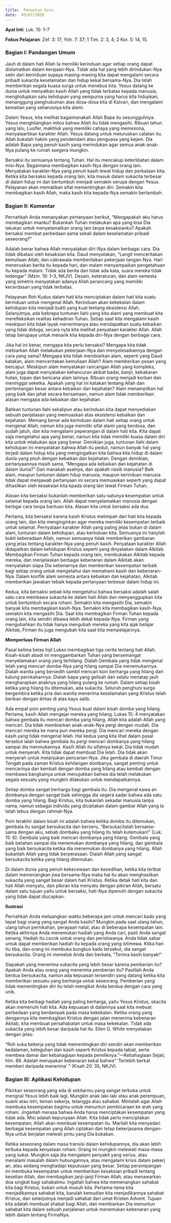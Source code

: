 ```yaml
---
title:  Penuntun Guru
date:  03/07/2020
---
```


**Ayat Inti**: Luk. 15: 1–7

**Fokus Pelajaran**: Zef. 3: 17; Yoh. 7: 37; 1 Tim. 2: 3, 4; 2 Kor. 5: 14, 15.

### Bagian I: Pandangan Umum

Jauh di dalam hati Allah Ia memiliki kerinduan agar setiap orang dapat dislamatkan dalam kerajaan-Nya. Tidak ada hal yang lebih dirindukan-Nya selin dari kerinduan supaya masing-masing kita dapat mengalami secara pribadi sukacita keselamatan dan hidup kekal bersama-Nya. Dia telah memberikan segala kuasa surga untuk menebus kita. Yesus datang ke dunia untuk menyatkan kasih Allah yang tidak terbatas kepada manusia, menghidupkan satu kehdupan yang sempurna yang harus kita hidupkan, menanggung penghukuman atas dosa-dosa kita di Kalvari, dan mengalami kematian yang seharusnya kita alami.

Dalam Yesus, kita melihat bagaimanakah Allah Bapa itu sesungguhnya. Yesus menghilangkan mitos bahwa Allah itu tidak mengasihi. Ribuan tahun yang lalu, Lusifer, makhluk yang memiliki cahaya yang memesona, menyalaartikan karakter Allah. Yesus datang untuk meluruskan catatan itu. Allah bukalah hakim yang pendendam atau penguasa yang kejam. Dia adalah Bapa yang penuh kasih yang merindukan agar semua anak-anak-Nya pulang ke rumah ssegera mungkin.

Bersaksi itu semuanya tentang Tuhan. Hal itu mencakup keterlibatan dalam misi-Nya. Bagaimana membagikan kasih-Nya dengan orang lain. Menyatakan karakter-Nya yang penuh kasih lewat hidup dan perkataan kita. Ketika kita bersaksi kepada orang lain, kita masuk dalam sukacita terbesar di dalam hdup ini dan bertumbuh menjadi semakin serupa dengan Yesus. Pelayanan akan mematikan sifat mementingkan diri. Semakin kita membagikan kasih Allah, maka kasih kita kepada-Nya semakin bertambah.

### Bagian II: Komentar

Pernahkah Anda menanyakan pertanyaan berikut, “Mengapakah aku harus membagikan imanku? Bukankah Tuhan melakukan apa yang bisa Dia lakukan untuk menyelamatkan orang lain tanpa kesaksianku? Apakah bersaksi membat perbedaan sama sekali dalam keselamatan pribadi seseorang?”

Adalah benar bahwa Allah menyatakan diri-Nya dalam berbagai cara. Dia tidak dibatasi oleh kesaksian kita. Daud menyatakan, “Langit menceritakan kemuliaan Allah; dan cakrawala memberitakan pekerjaan tangan-Nya. Hari meneruskan berita itu kepada hari, dan malam menyampaikan pengetahuan itu kepada malam. Tidak ada berita dan tidak ada kata, suara mereka tidak tedengar” (Mzm. 19: 1–3, NKJV). Desain, keteraturan, dan alam semesta yang simetris menyatakan adanya Allah perancang yang memiliki kecerdasan yang tidak terbatas.

Pelayanan Roh Kudus dalam hati kita menciptakan dalam hati kita suatu kerinduan untuk mengenal Allah. Kerinduan akan kekekalan dalam kehidupan kita menjadi bukti yang kuat tentang eksistensi Allah. Selanjutnya, ada bebrapa tuntunan Ilahi yang kita alami yang membuat kita merefleksikan realitas kehadiran Tuhan. Setiap saat kita mengalami kasih meskipun kita tidak layak menerimanya atau mendapatkan suatu kebaikan yang tidak diduga, secara nyta kita melihat penyataan karakter Allah. Allah tetap berupaya untuk menarik kita kepada diri-Nya dengan berbagai cara.

Jika hal ini benar, mengapa kita perlu bersaksi? Mengapa kita tidak mebiarkan Allah melakukan pekerjaan-Nya dan menyelesaikannya dengan cara yang sama? Mengapa kita tidak membiarkan alam, seperti yang Daud katakan, alam menceritakan kemuliaan Allah? Alam memberikan pesan yang bercapur. Meskipun alam menyatakan rancangan Allah yang kompleks, alam juga dapat menyatakan kehancuran akibat badai, banjir, kebakaran hutan, topan dan bencana alam lainnya. Ribuan orang menjadi korban dan meninggal seketka. Apakah yang hal ini katakan tentang Allah dan pertentangan besar antara kebaikan dan kejahatan? Alam menampilkan hal yang baik dan jahat secara bersamaan, namun alam tidak memberikan alasan mengapa ada kebaikan dan kejahatan.

Bahkan tuntunan Ilahi sekalipun atau kerinduan kita dapat menyediakan sebuah penjelasan yang memuaskan atas eksistensi kebaikan dan kejahatan. Memang benar ada kerinduan dalam hati setiap orang untuk mengenal Allah; namun kita juga memiliki sifat alami yang berdosa, dan sudah jatuh, dan   kita mengalami peperangan di dalam hati kita. Kita dapat saja mengetahui  apa yang benar, namun kita tidak memiliki kuasa dalam diri kita untuk mlakukan apa yang benar. Demikian juga, tuntunan Ilahi dalam kehidupan ini menyatakan bahwa Allah itu peduli, namun banyak hal yang terjadi dalam hidup kita yang mengingatkan kita bahwa kita hidup di dalam dunia yang pnuh dengan kebaikan dan kejahatan. Dengan demikian, pertanyaannya masih sama, “Mengapa ada kebaikan dan kejahatan di dalam dunia?” Dari manakah asalnya, dan apakah nasib manusia? Baik alam, maupun tuntunan dalam hdup manusia, maupun kerinduan manusia tidak dapat menjawab pertanyaan ini secara memuaskan seperti yang dapat dihasilkan oleh kesaksian kita kpada orang lain lewat Firman Tuhan.

Alasan kita bersaksi bukanlah memberikan satu-satunya kesempatan untuk selamat kepada orang lain. Allah dapat menyelamatkan manusia dengan berbgai cara tanpa bantuan kita. Alasan kita untuk bersaksi ada dua.

Pertama, kita bersaksi karena kasih Kristus melimpah dari hati kita kepada orang lain, dan kita menginginkan agar mereka memiliki kesempatan terbaik untuk selamat. Pernyataan karakter Allah yang paling jelas bukan di dalam alam, tuntunan dalam kehidupan, atau kerinduan kita. Semuanya ini hanylah bukti keberadaan Allah, namun semuanya tidak memberikan gambaran yang jelas tentang karakter-Nya yang penuh kasih. Penyataan karakter Allah didapatkan dalam kehidupan Kristus seperti yang dinyatakan dalam Alkitab. Membagikan Firman Tuhan kepada orang lain, membukakan Alkitab kepada mereka, dan menjelaskan berbagai kebenaran dalam Alkitab akan menyatakan siapa Dia sebenarnya dan memberikan kesempatan terbaik bagi setiap orang untuk mengetahui dan memahami kasih dan kebenaran-Nya. Dalam konflik alam semesta antara kebaikan dan kejahatan, Alkitab memberikan jawaban tebaik kepada pertanyaan terbesar dalam hidup ini.

Kedua, kita bersaksi sebab kita mengetahui bahwa bersaksi adalah salah satu cara membawa sukacita ke dalam hati Allah dan menyanggupkan kita untuk bertumbuh secara rohani. Semakin kita mengasihi Dia, semakin banyak kita membagikan kasih-Nya. Semakin kita membagikan kasih-Nya, semakin kita mengasihi Dia. Saat kita membagikan Firman Tuhan kepada orang lain, kita sendiri dibawa lebih dekat kepada-Nya. Firman yang mengubahkan itu tidak hanya mengubah mereka yang kita ajak belajar Alkitab, Firman itu juga mengubah kita saat kita mempelajarinya.

**Memperluas Firman Allah**

Pasal kelima belas Injil Lukas membagikan tiga cerita tentang hati Allah. Kisah-kisah abadi ini menggambarkan Tuhan yang bersemangat menyelamakan orang yang terhilang. Dialah Gembala yang tidak mengenal lelah yang mencari domba-Nya yang hilang sampai Dia menemukannya. Dialah wanita yang bersedih sambil mencari koin berharga yang hilang dari kalung pernkahannya. Dialah bapa yang gelisah dan selalu menatap jauh mengharapkan anaknya yang hilang pulang ke rumah. Dalam setiap kisah ketika yang hilang itu ditemukan, ada sukacita. Seluruh penghuni surga bergembira ketika pria dan wanita menerima keselamatan yang Kristus telah berikan dengan ikhlas di atas kayu salib.

Ada empat poin penting yang Yesus buat dalam kisah domba yang hilang. Pertama, kasih Allah mengejar mereka yang hilang. Lukas 15: 4 menyatakan bahwa gembala itu mencari domba yang hilang. Allah kita adalah Allah yang mencari. Dia tidak membiarkan anak-anak-Nya pergi dengan mudah. Dia mencari mereka ke mana pun mereka pergi. Dia mencari mereka dengan kasih yang tidak mengenal lelah. Hal kedua yang kita lihat dalam pasal tersebut ialah bahwa gembala itu pergi mencari dombanya yang hilang sampai dia menmukannya. Kasih Allah itu sifatnya kekal. Dia tidak mudah untuk menyerah. Kita tidak dapat membuat Dia lelah. Dia tidak akan menyerah untuk melanjukan pencarian-Nya. Jika gembala di daerah Timur Tengah pada zaman Kristus kehilangan dombanya, sangat penting untuk mencarinya dan kembali dengan domba yang hilang atau kembali dengan membawa bangkainya untuk menujukkan bahwa dia telah melakukan segala sesuatu yang mungkin dilakukan untuk mendapatkannya.

Setiap domba sangat berharga bagi gembala itu. Dia mengenal kawa    an dombanya dengan sangat baik sehingga dia segera sadar bahwa ada satu domba yang hilang. Bagi Kristus, kita bukanlah sekadar manusia tanpa  nama, namun sebagai individu yang diciptakan dalam gambar Allah yang Ia telah tebus dengan rahmat-Nya.

Poin terakhir dalam kisah ini adalah bahwa ketika domba itu ditemukan, gembala itu sangat bersukacita dan berseru, “Bersukacitalah bersama-sama dengan aku, sebab dombaku yang hilang itu telah kutemukan!” (Luk. 15: 6). Gembala yang baik mencari dombanya yang hilang. Gembala yang baik betahan sampai dia menemukan dombanya yang hilang, dan gembala yang baik bersukacita ketika dia menemukan dombanya yang hilang. Allah bukanlah Allah yang tidak berperasaan. Dialah Allah yang sangat bersukacita ketika yang hilang ditemukan.

Di dalam dunia yang penuh kekecewaan dan kesedihan, ketika kita terlbat dalam memenangkan jiwa bersama-Nya maka hal itu akan menghasilkan sukacita yang sangat besar dalam hati Kristus. Ketika detak hati kita dan   hati Allah menyatu, dan pikiran kita menyatu dengan pikiran Allah, bersatu dalam satu tujuan yaitu untuk bersaksi, hati-Nya dipenuhi dengan sukacita yang tidak dapat diucapkan.

**Ilustrasi**

Pernahkah Anda meluangkan waktu beberapa jam untuk mencari kado yang tepat bagi orang yang sangat Anda kasihi? Mungkin pada saat ulang tahun, ulang tahun pernikahan, perayaan natal, atau di beberapa kesempatan lain. Ketika akhirnya Anda menemukan hadiah yang Anda cari, pasti Anda sangat senang. Hadiah itu cocok untuk orang dan peristiwanya. Anda tidak sabar untuk dapat memberikan hadiah itu kepada orang yang istimewa. Ktika hari itu tiba, dan orang ini membuka bungkus kado tersebut, dia sangat bersukacita. Orang ini memeluk Anda dan berkata, “Terima kasih banyak!”

Siapakah yang menerima sukacita yang lebih besar  karena  pemberian  itu? Apakah Anda atau orang yang menerima pemberian itu? Pastilah Anda berdua bersukacita, namun ada kepuasan tersendiri yang datang ketika kita memberikan sesuatu yang berharga untuk seseorang. Pemberian yang tidak mementingkan diri itu telah mengikat Anda berdua dengan cara yang unik.

Ketika kita berbagi hadiah yang paling berharga, yaitu Yesus Kristus, skacita akan memenuhi hati kita. Ada kepuasan di dalamnya saat kita mebuat perbedaan yang berdampak pada masa kekekalan. Ketika orang yang dengannya kita membagikan Kristus dengan jalan menerima kebenaran Akitab, kita membuat persahabatan untuk masa kekekalan. Tidak ada sukacita yang lebih besar daripada hal itu. Ellen G. White menyatakan dengan jelas:

“Roh suka bekerja yang tidak mementingkan diri sendiri akan memberikan kedalaman, keteguhan dan kasih seperti Kristus kepada tabiat, serta membwa damai dan kebahagiaan kepada pemiliknya.”—Kebahagiaan Sejati, hlm. 89. Adalah merupakan kebenaran kekal bahwa“ ‘Terlebih berkat memberi daripada menerima’ ” (Kisah 20: 35, NKJV).

### Bagian III: Aplikasi Kehidupan

Pikirkan seseorang yang ada di sekitarmu yang sangat terbuka untuk mengnal Yesus lebih baik lagi. Mungkin anak laki-laki atau anak perempuan, suami atau istri, teman sekerja, tetangga atau sahabat. Mintalah agar Allah membuka kesempatan bagimu untuk menuntun pembicaraan ke arah yang rohani. Jnganlah merasa bahwa Anda harus menciptakan kesempatan yang tidak ada. Misi adalah kepunyaan Allah. Kita tidak perlu menciptakan kesempatan; Allah akan membuat kesempatan itu. Marilah kita menyadari berbagai kesempatan yang Allah ciptakan dan tetap bekerjasama dengan-Nya untuk berjalan melwati pintu yang Dia bukakan.

Ketika seseorang dalam masa transisi dalam kehidupannya, dia akan lebih terbuka kepada kenyataan rohani. Orang ini mungkin melewati masa-masa yang sukar. Mungkin saja dia mengalami penyakit yang serius, atau menalami masalah dalam hubungannya, atau mengalami krisis dalam pekerj an, atau sedang menghadapi keputusan yang besar. Setiap persimpangan ini membuka kesempatan untuk memberikan kesaksian pribadi tentang kesetian Allah, dan membagikan janji-janji Firman Allah, atau menawarkan doa singkat bagi sahabatmu. Ingatlah bahwa kita memenangkan sahabat kita bagi Kristus, bukan untuk musuh kita. Pertama-tama kita menjadikannya sahabat kita, barulah kemudian kita menjadikannya sahabat Kristus, dan selanjutnya menjadi sahabat dari umat Kristen Advent. Tujuan kita adalah membuat shabat bagi Allah, dan membiarkan Dia menuntun sahabat kita dalam sebuah perjalanan untuk menemukan kebenaran yang lebih dalam tentang FirmaNya.